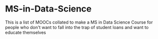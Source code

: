# MS-in-Data-Science
This is a list of MOOCs collated to make a MS in Data Science Course for people who don't want to fall into the trap of student loans and want to educate themselves
